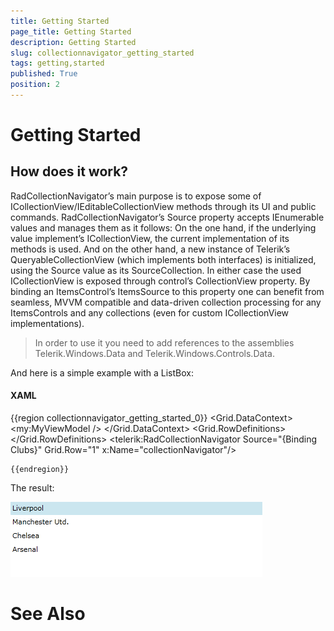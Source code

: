 ```yaml
---
title: Getting Started
page_title: Getting Started
description: Getting Started
slug: collectionnavigator_getting_started
tags: getting,started
published: True
position: 2
---
```


# Getting Started



## How does it work?

RadCollectionNavigator’s main purpose is to expose some of ICollectionView/IEditableCollectionView methods through its UI and public commands. RadCollectionNavigator’s Source property accepts IEnumerable values and manages them as it follows: On the one hand, if the underlying value implement’s ICollectionView, the current implementation of its methods is used. And on the other hand, a new instance of Telerik’s QueryableCollectionView (which implements both interfaces) is initialized, using the Source value as its SourceCollection. In either case the used ICollectionView is exposed through control’s CollectionView property. By binding an ItemsControl’s ItemsSource to this property one can benefit from seamless, MVVM compatible and data-driven collection processing for any ItemsControls and any collections (even for custom ICollectionView implementations).
      

>In order to use it you need to add references to the assemblies Telerik.Windows.Data and Telerik.Windows.Controls.Data.

And here is a simple example with a ListBox:
      



#### __XAML__

{{region collectionnavigator_getting_started_0}}
	<Grid x:Name="LayoutRoot" 
	          Background="White">
			<Grid.DataContext>
				<my:MyViewModel />
			</Grid.DataContext>
			<Grid.RowDefinitions>
	            <RowDefinition Height="*"/>
	            <RowDefinition Height="Auto" />
	        </Grid.RowDefinitions>
			<ListBox 
				SelectedItem="{Binding ElementName=collectionNavigator, Path=CurrentItem, Mode=TwoWay}" 				 
				ItemsSource="{Binding ElementName=collectionNavigator, Path=CollectionView}" />
			<telerik:RadCollectionNavigator 
				Source="{Binding Clubs}" 
				Grid.Row="1" 
				x:Name="collectionNavigator"/>
		</Grid>
	
	{{endregion}}



The result:
        

![collectionnavigator 02](images/collectionnavigator_02.png)

# See Also
